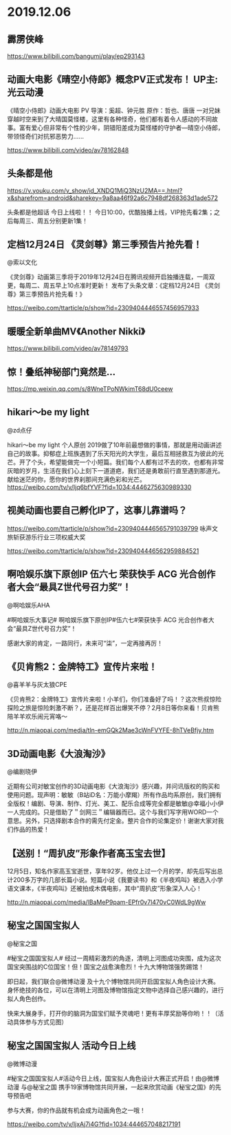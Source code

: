 # 2019.12.06

## 霹雳侠峰

 https://www.bilibili.com/bangumi/play/ep293143


## 动画大电影《晴空小侍郎》概念PV正式发布！ UP主: 光云动漫

《晴空小侍郎》动画大电影 PV
导演：奚超、钟元胜
原作：哲也、唐唐
一对兄妹穿越时空来到了大晴国莫怪楼，这里有各种怪奇，他们都有着令人感动的不同故事。富有爱心但非常有个性的少年，阴错阳差成为莫怪楼的守护者—晴空小侍郎，带领怪奇们对抗邪恶势力......

https://www.bilibili.com/video/av78162848

 



## 头条都是他

https://v.youku.com/v_show/id_XNDQ1MjQ3NzU2MA==.html?x&sharefrom=android&sharekey=9a8aa46f92a6c7948df268363d1ade572

头条都是他超话 今日上线啦！！
今日10:00，优酷独播上线，VIP抢先看2集；之后每周三、周五分别更新1集！  
 

## 定档12月24日 《灵剑尊》第三季预告片抢先看！

@索以文化                            

《灵剑尊》动画第三季将于2019年12月24日在腾讯视频开启独播连载，一周双更，每周二、周五早上10点准时更新！ 
发布了头条文章：《定档12月24日 《灵剑尊》第三季预告片抢先看！》

https://weibo.com/ttarticle/p/show?id=2309404446557456957933



## 暖暖全新单曲MV《Another Nikki》

https://www.bilibili.com/video/av78149793

 


## 惊！叠纸神秘部门竟然是...

https://mp.weixin.qq.com/s/8WneTPoNWkimT68dU0ceew  
## hikari～be my light

@zd点仔                            

hikari～be my light 个人原创  2019做了10年前最想做的事情，那就是用动画讲述自己的故事。抑郁症上班族遇到了乐天阳光的大学生，最后互相拯救互为彼此的光芒。开了个头，希望能做完一个小短篇。我们每个人都有过不去的坎，也都有非常灰暗的岁月，生活在我们心上刻下一道道疤，我们还是勇敢前行直至遇到那道光。献给迷茫的你，愿你的世界刹那间充满色彩和光芒。https://weibo.com/tv/v/Ijq6bfYVF?fid=1034:4446275630989330


## 视美动画也要自己孵化IP了，这事儿靠谱吗？

https://weibo.com/ttarticle/p/show?id=2309404446565791039799
咏声文旅斩获游乐行业三项权威大奖

https://weibo.com/ttarticle/p/show?id=2309404446562959884521
## 啊哈娱乐旗下原创IP 伍六七 荣获快手 ACG 光合创作者大会“最具Z世代号召力奖”！

@啊哈娱乐AHA                            

#啊哈娱乐大事记# 啊哈娱乐旗下原创IP#伍六七#荣获快手 ACG 光合创作者大会“最具Z世代号召力奖”！ 

感谢大家的肯定，一路同行，未来可“柒”，一定再接再厉！

## 《贝肯熊2：金牌特工》宣传片来啦！

@喜羊羊与灰太狼CPE                            

《贝肯熊2：金牌特工》宣传片来啦！小羊们，你们准备好了吗！？这次熊叔惊险探险之旅是惊险刺激不断？，还是花样百出爆笑不停？2月8日等你来看！贝肯熊陪羊羊欢乐闹元宵咯～

http://n.miaopai.com/media/tln-emGQk2Mae3cWnFVYFE-8hTVeBfjy.htm
## 3D动画电影《大浪淘沙》

@编剧晓伊                            

近期有公司对敏宝创作的3D动画电影《大浪淘沙》感兴趣，并问讯版权的购买和使用问题。现声明：敏敏（B站iD名：万能小摩羯）所有作品均系原创，我们拥有全版权！编剧、导演、制作、灯光、美工、配乐合成等完全都是敏敏@幸福小小伊  一人完成的。只是借助了＂剑网三＂编辑器而已。这个与我们写字用WORD一个意思。另外，只选择剧本合作的需先付定金。整片合作的论集定价！谢谢大家对我们作品的热爱！


## 【送别！“周扒皮”形象作者高玉宝去世】

12月5日，知名作家高玉宝逝世，享年92岁。他仅上过一个月的学，却先后写出总计200多万字的几部长篇小说。短篇小说《我要读书》和《半夜鸡叫》被选入小学语文课本，《半夜鸡叫》还被拍成木偶电影，其中“周扒皮”形象深入人心！

http://n.miaopai.com/media/lBaMeP9pam-EPfr0v7l470vC0WdL9gWw


## 秘宝之国国宝拟人

@秘宝之国                            

#秘宝之国国宝拟人#  经过一周精彩激烈的角逐，清明上河图成功突围，成为这次国宝突围战的C位国宝！但！国宝之战愈演愈烈！十九大博物馆强势踢馆！

即日起，我们联合@微博动漫 及十九个博物馆共同开启国宝拟人角色设计大赛。身怀绝技的各位，可以在清明上河图及博物馆指定文物中选择自己感兴趣的，进行拟人角色创作。

快来大展身手，打开你的脑洞为国宝们赋予灵魂吧！更有丰厚奖励等你哟！！（活动具体参与方式见图）

## 秘宝之国国宝拟人 活动今日上线

@微博动漫                            

#秘宝之国国宝拟人#活动今日上线，国宝拟人角色设计大赛正式开启！由@微博动漫 与@秘宝之国 携手19家博物馆共同开展，一起来欣赏动画《秘宝之国》的先导预告吧

参与大赛，你的作品就有机会成为动画角色之一哦！

https://weibo.com/tv/v/IjxAj7i4G?fid=1034:444657048217191